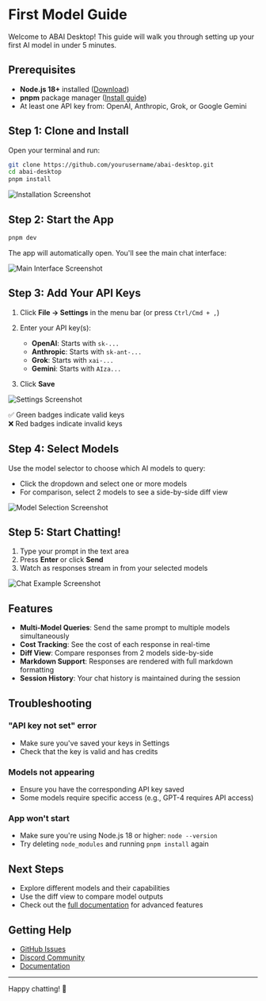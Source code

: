 # First Model Guide

Welcome to ABAI Desktop! This guide will walk you through setting up your first AI model in under 5 minutes.

## Prerequisites

- **Node.js 18+** installed ([Download](https://nodejs.org/))
- **pnpm** package manager ([Install guide](https://pnpm.io/installation))
- At least one API key from: OpenAI, Anthropic, Grok, or Google Gemini

## Step 1: Clone and Install

Open your terminal and run:

```bash
git clone https://github.com/yourusername/abai-desktop.git
cd abai-desktop
pnpm install
```

![Installation Screenshot](screenshots/install.png)

## Step 2: Start the App

```bash
pnpm dev
```

The app will automatically open. You'll see the main chat interface:

![Main Interface Screenshot](screenshots/main-interface.png)

## Step 3: Add Your API Keys

1. Click **File → Settings** in the menu bar (or press `Ctrl/Cmd + ,`)
2. Enter your API key(s):

   - **OpenAI**: Starts with `sk-...`
   - **Anthropic**: Starts with `sk-ant-...`
   - **Grok**: Starts with `xai-...`
   - **Gemini**: Starts with `AIza...`

3. Click **Save**

![Settings Screenshot](screenshots/settings.png)

✅ Green badges indicate valid keys  
❌ Red badges indicate invalid keys

## Step 4: Select Models

Use the model selector to choose which AI models to query:

- Click the dropdown and select one or more models
- For comparison, select 2 models to see a side-by-side diff view

![Model Selection Screenshot](screenshots/model-select.png)

## Step 5: Start Chatting!

1. Type your prompt in the text area
2. Press **Enter** or click **Send**
3. Watch as responses stream in from your selected models

![Chat Example Screenshot](screenshots/chat-example.png)

## Features

- **Multi-Model Queries**: Send the same prompt to multiple models simultaneously
- **Cost Tracking**: See the cost of each response in real-time
- **Diff View**: Compare responses from 2 models side-by-side
- **Markdown Support**: Responses are rendered with full markdown formatting
- **Session History**: Your chat history is maintained during the session

## Troubleshooting

### "API key not set" error

- Make sure you've saved your keys in Settings
- Check that the key is valid and has credits

### Models not appearing

- Ensure you have the corresponding API key saved
- Some models require specific access (e.g., GPT-4 requires API access)

### App won't start

- Make sure you're using Node.js 18 or higher: `node --version`
- Try deleting `node_modules` and running `pnpm install` again

## Next Steps

- Explore different models and their capabilities
- Use the diff view to compare model outputs
- Check out the [full documentation](../README.md) for advanced features

## Getting Help

- [GitHub Issues](https://github.com/yourusername/abai-desktop/issues)
- [Discord Community](https://discord.gg/abai)
- [Documentation](../README.md)

---

Happy chatting! 🚀
